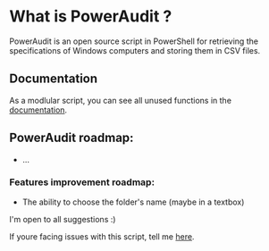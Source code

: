 # What is PowerAudit ?

PowerAudit is an open source script in PowerShell for retrieving the specifications of Windows computers and storing them in CSV files.

## Documentation
As a modlular script, you can see all unused functions in the [documentation](https://github.com/Yelodress/PowerShell-Audit-Tool/blob/main/documentation.md).

## PowerAudit roadmap:
- ...

### Features improvement roadmap:
- The ability to choose the folder's name (maybe in a textbox)

I'm open to all suggestions :)

If youre facing issues with this script, tell me [here](https://github.com/Yelodress/PowerShell-Audit-Tool/issues).
